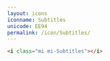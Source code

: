 ```yaml
---
layout: icons
iconname: Subtitles
unicode: EE94
permalink: /icon/Subtitles/
---
```


``` html
<i class="mi mi-Subtitles"></i>
```
